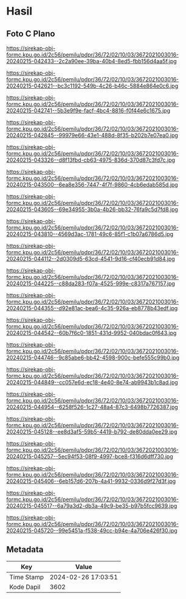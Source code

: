 # Hasil

## Foto C Plano

https://sirekap-obj-formc.kpu.go.id/2c56/pemilu/pdpr/36/72/02/10/03/3672021003016-20240215-042433--2c2a90ee-39ba-40b4-8ed5-fbb156d4aa5f.jpg

https://sirekap-obj-formc.kpu.go.id/2c56/pemilu/pdpr/36/72/02/10/03/3672021003016-20240215-042621--bc3c1192-549b-4c26-b46c-5884e864e0c6.jpg

https://sirekap-obj-formc.kpu.go.id/2c56/pemilu/pdpr/36/72/02/10/03/3672021003016-20240215-042741--5b3e9f9e-facf-4bc4-8816-f0f44e6c1675.jpg

https://sirekap-obj-formc.kpu.go.id/2c56/pemilu/pdpr/36/72/02/10/03/3672021003016-20240215-042845--99979e66-43e1-488d-8f35-b202b7e07ea0.jpg

https://sirekap-obj-formc.kpu.go.id/2c56/pemilu/pdpr/36/72/02/10/03/3672021003016-20240215-043326--d8f13fbd-cb63-4975-836d-370d87c3fd7c.jpg

https://sirekap-obj-formc.kpu.go.id/2c56/pemilu/pdpr/36/72/02/10/03/3672021003016-20240215-043500--6ea8e356-7447-4f7f-9860-4cb6edab585d.jpg

https://sirekap-obj-formc.kpu.go.id/2c56/pemilu/pdpr/36/72/02/10/03/3672021003016-20240215-043605--69e34955-3b0a-4b26-bb32-76fa9c5d7fd8.jpg

https://sirekap-obj-formc.kpu.go.id/2c56/pemilu/pdpr/36/72/02/10/03/3672021003016-20240215-043810--4569d3ac-1781-49c6-85f1-c1b07a6786d5.jpg

https://sirekap-obj-formc.kpu.go.id/2c56/pemilu/pdpr/36/72/02/10/03/3672021003016-20240215-044112--2d0309d5-63cd-4541-9d16-cf40ecb91d84.jpg

https://sirekap-obj-formc.kpu.go.id/2c56/pemilu/pdpr/36/72/02/10/03/3672021003016-20240215-044225--c88da283-f07a-4525-999e-c8317a767157.jpg

https://sirekap-obj-formc.kpu.go.id/2c56/pemilu/pdpr/36/72/02/10/03/3672021003016-20240215-044355--d92e81ac-bea6-4c35-926a-eb8778b43edf.jpg

https://sirekap-obj-formc.kpu.go.id/2c56/pemilu/pdpr/36/72/02/10/03/3672021003016-20240215-044542--60b7f6c0-1851-431d-9952-040bdac0f643.jpg

https://sirekap-obj-formc.kpu.go.id/2c56/pemilu/pdpr/36/72/02/10/03/3672021003016-20240215-044746--9c85abe6-bb42-4598-900c-befe555c99b0.jpg

https://sirekap-obj-formc.kpu.go.id/2c56/pemilu/pdpr/36/72/02/10/03/3672021003016-20240215-044849--cc057e6d-ec18-4e40-8e74-ab9943b1c8ad.jpg

https://sirekap-obj-formc.kpu.go.id/2c56/pemilu/pdpr/36/72/02/10/03/3672021003016-20240215-044954--6258f526-1c27-48a4-87c3-6498b7726387.jpg

https://sirekap-obj-formc.kpu.go.id/2c56/pemilu/pdpr/36/72/02/10/03/3672021003016-20240215-045128--ee8d3af5-59b5-4419-b792-de80dda0ee29.jpg

https://sirekap-obj-formc.kpu.go.id/2c56/pemilu/pdpr/36/72/02/10/03/3672021003016-20240215-045257--5ec94f53-08f9-4997-bce8-f316d6dff730.jpg

https://sirekap-obj-formc.kpu.go.id/2c56/pemilu/pdpr/36/72/02/10/03/3672021003016-20240215-045406--6eb157d6-207b-4a41-9932-0336d9f27d3f.jpg

https://sirekap-obj-formc.kpu.go.id/2c56/pemilu/pdpr/36/72/02/10/03/3672021003016-20240215-045517--6a79a3d2-db3a-49c9-be35-b97b5fcc9639.jpg

https://sirekap-obj-formc.kpu.go.id/2c56/pemilu/pdpr/36/72/02/10/03/3672021003016-20240215-045720--99e5451a-f538-49cc-b94e-4a706e426f30.jpg


## Metadata

| Key        | Value               |
| ---------- | ------------------- |
| Time Stamp | 2024-02-26 17:03:51 |
| Kode Dapil | 3602                |



